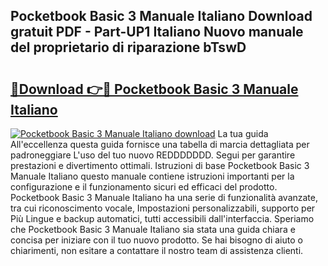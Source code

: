 ## Pocketbook Basic 3 Manuale Italiano Download gratuit PDF - Part-UP1 Italiano Nuovo manuale del proprietario di riparazione bTswD

# <h2><a href="http://dfh3sc.blite.top/?on=Pocketbook+Basic+3+Manuale+Italiano">🔗Download 👉🔴 Pocketbook Basic 3 Manuale Italiano</a></h2>

[![Pocketbook Basic 3 Manuale Italiano download](https://i.imgur.com/lujVjoI.png)](http://dfh3sc.blite.top/?on=Pocketbook+Basic+3+Manuale+Italiano)
La tua guida All'eccellenza questa guida fornisce una tabella di marcia dettagliata per padroneggiare L'uso del tuo nuovo REDDDDDDD. Segui per garantire prestazioni e divertimento ottimali. Istruzioni di base Pocketbook Basic 3 Manuale Italiano questo manuale contiene istruzioni importanti per la configurazione e il funzionamento sicuri ed efficaci del prodotto. Pocketbook Basic 3 Manuale Italiano ha una serie di funzionalità avanzate, tra cui riconoscimento vocale, Impostazioni personalizzabili, supporto per Più Lingue e backup automatici, tutti accessibili dall'interfaccia. Speriamo che Pocketbook Basic 3 Manuale Italiano sia stata una guida chiara e concisa per iniziare con il tuo nuovo prodotto. Se hai bisogno di aiuto o chiarimenti, non esitare a contattare il nostro team di assistenza clienti.
